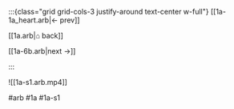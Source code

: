 :::{class="grid grid-cols-3 justify-around text-center w-full"}
[[1a-1a_heart.arb|← prev]]

[[1a.arb|⌂ back]]

[[1a-6b.arb|next →]]

:::

![[1a-s1.arb.mp4]]

#arb #1a #1a-s1